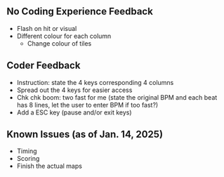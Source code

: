 ## No Coding Experience Feedback 
- Flash on hit or visual 
- Different colour for each column 
    - Change colour of tiles 

## Coder Feedback 
- Instruction: state the 4 keys corresponding 4 columns
- Spread out the 4 keys for easier access
- Chk chk boom: two fast for me (state the original BPM and each beat has 8 lines, let the user to enter BPM if too fast?) 
- Add a ESC key (pause and/or exit keys) 

## Known Issues (as of Jan. 14, 2025)
- Timing 
- Scoring 
- Finish the actual maps 
